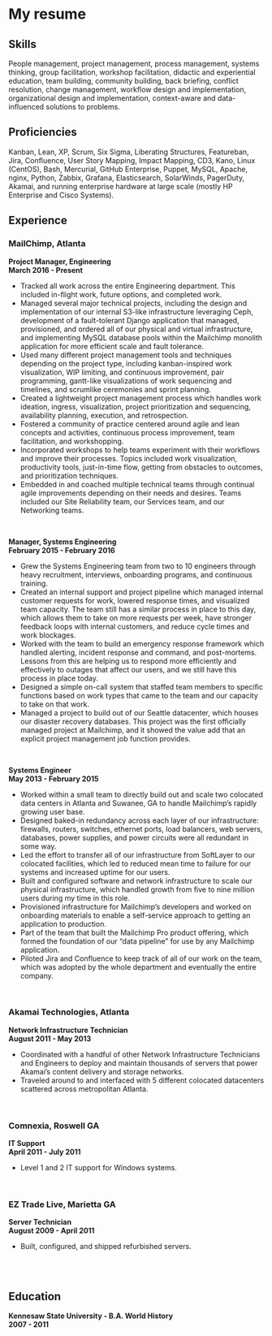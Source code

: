 # My resume
## Skills
People management, project management, process management, systems thinking, group facilitation, workshop facilitation, didactic and experiential education, team building, community building, back briefing, conflict resolution, change management, workflow design and implementation, organizational design and implementation, context-aware and data-influenced solutions to problems.

## Proficiencies
Kanban, Lean, XP, Scrum, Six Sigma, Liberating Structures, Featureban, Jira, Confluence, User Story Mapping, Impact Mapping, CD3, Kano, Linux (CentOS), Bash, Mercurial, GitHub Enterprise, Puppet, MySQL, Apache, nginx, Python, Zabbix, Grafana, Elasticsearch, SolarWinds, PagerDuty, Akamai, and running enterprise hardware at large scale (mostly HP Enterprise and Cisco Systems).

## Experience

### MailChimp, Atlanta 
**Project Manager, Engineering**<br>
**March 2016 - Present**
* Tracked all work across the entire Engineering department. This included in-flight work, future options, and completed work.
* Managed several major technical projects, including the design and implementation of our internal S3-like infrastructure leveraging Ceph, development of a fault-tolerant Django application that managed, provisioned, and ordered all of our physical and virtual infrastructure, and implementing MySQL database pools within the Mailchimp monolith application for more efficient scale and fault tolerance.
* Used many different project management tools and techniques depending on the project type, including kanban-inspired work visualization, WIP limiting, and continuous improvement, pair programming, gantt-like visualizations of work sequencing and timelines, and scrumlike ceremonies and sprint planning.
* Created a lightweight project management process which handles work ideation, ingress, visualization, project prioritization and sequencing, availability planning, execution, and retrospection.
* Fostered a community of practice centered around agile and lean concepts and activities, continuous process improvement, team facilitation, and workshopping.
* Incorporated workshops to help teams experiment with their workflows and improve their processes. Topics included work visualization, productivity tools, just-in-time flow, getting from obstacles to outcomes, and prioritization techniques.
* Embedded in and coached multiple technical teams through continual agile improvements depending on their needs and desires. Teams included our Site Reliability team, our Services team, and our Networking teams.
<br>

**Manager, Systems Engineering**\
**February 2015 - February 2016**
* Grew the Systems Engineering team from two to 10 engineers through heavy recruitment, interviews, onboarding programs, and continuous training.
* Created an internal support and project pipeline which managed internal customer requests for work, lowered response times, and visualized team capacity. The team still has a similar process in place to this day, which allows them to take on more requests per week, have stronger feedback loops with internal customers, and reduce cycle times and work blockages.
* Worked with the team to build an emergency response framework which handled alerting, incident response and command, and post-mortems. Lessons from this are helping us to respond more efficiently and effectively to outages that affect our users, and we still have this process in place today.
* Designed a simple on-call system that staffed team members to specific functions based on work types that came to the team and our capacity to take on that work.
* Managed a project to build out of our Seattle datacenter, which houses our disaster recovery databases. This project was the first officially managed project at Mailchimp, and it showed the value add that an explicit project management job function provides.
<br>

**Systems Engineer**\
**May 2013 - February 2015**
* Worked within a small team to directly build out and scale two colocated data centers in Atlanta and Suwanee, GA to handle Mailchimp’s rapidly growing user base.
* Designed baked-in redundancy across each layer of our infrastructure: firewalls, routers, switches, ethernet ports, load balancers, web servers, databases, power supplies, and power circuits were all redundant in some way.
* Led the effort to transfer all of our infrastructure from SoftLayer to our colocated facilities, which led to reduced mean time to failure for our systems and increased uptime for our users.
* Built and configured software and network infrastructure to scale our physical infrastructure, which handled growth from five to nine million users during my time in this role.
* Provisioned infrastructure for Mailchimp’s developers and worked on onboarding materials to enable a self-service approach to getting an application to production.
* Part of the team that built the Mailchimp Pro product offering, which formed the foundation of our “data pipeline” for use by any Mailchimp application.
* Piloted Jira and Confluence to keep track of all of our work on the team, which was adopted by the whole department and eventually the entire company.
<br>

### Akamai Technologies, Atlanta
**Network Infrastructure Technician**\
**August 2011 - May 2013**
* Coordinated with a handful of other Network Infrastructure Technicians and Engineers to deploy and maintain thousands of servers that power Akamai’s content delivery and storage networks.
* Traveled around to and interfaced with 5 different colocated datacenters scattered across metropolitan Atlanta.
<br>

### Comnexia, Roswell GA
**IT Support**\
**April 2011 - July 2011**
* Level 1 and 2 IT support for Windows systems.
<br>

### EZ Trade Live, Marietta GA
**Server Technician**\
**August 2009 - April 2011**
* Built, configured, and shipped refurbished servers.
<br>
<br>

## Education
**Kennesaw State University - B.A. World History**\
**2007 - 2011**
